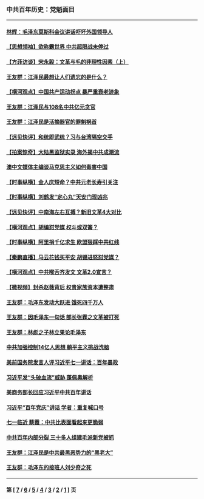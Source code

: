 ### 中共百年历史：党魁面目
---
#### [林辉：毛泽东莫斯科会议讲话吓坏外国领导人](../../pages/nf1176107/n13917931.md?08220430) 
#### [【思想领袖】欲称霸世界 中共超限战未停过](../../pages/nf1176107/n13745142.md?08220430) 
#### [【方菲访谈】宋永毅：文革与毛的非理性因素（上）](../../pages/nf1176107/n13469956.md?08220430) 
#### [王友群：江泽民最想让人们遗忘的是什么？](../../pages/nf1176107/n13408949.md?08220430) 
#### [【横河观点】中国共产运动拐点 暴严重衰老迹象](../../pages/nf1176107/n13388333.md?08220430) 
#### [王友群：江泽民与108名中共亿元贪官](../../pages/nf1176107/n13352358.md?08220430) 
#### [王友群：江泽民是活摘器官的罪魁祸首](../../pages/nf1176107/n13336903.md?08220430) 
#### [【远见快评】和统即武统？习与台湾隔空交手](../../pages/nf1176107/n13297739.md?08220430) 
#### [【拍案惊奇】大陆黑监狱实录 海外揭中共成潮流](../../pages/nf1176107/n13288853.md?08220430) 
#### [澳中文媒体主编谈马克思主义如何毒害中国](../../pages/nf1176107/n13257387.md?08220430) 
#### [【时事纵横】金人庆短命？中共元老长寿引关注](../../pages/nf1176107/n13217934.md?08220430) 
#### [【时事纵横】刘鹤发“定心丸”天安门现凶兆](../../pages/nf1176107/n13215416.md?08220430) 
#### [【远见快评】中南海左右互搏？新旧文革4大对比](../../pages/nf1176107/n13214745.md?08220430) 
#### [【横河观点】胡编怼党媒 权斗或双簧？](../../pages/nf1176107/n13210864.md?08220430) 
#### [【时事纵横】阿里捐千亿求生 欧盟狠踩中共红线](../../pages/nf1176107/n13206431.md?08220430) 
#### [【秦鹏直播】马云花钱买平安 胡锡进怒怼党媒？](../../pages/nf1176107/n13206392.md?08220430) 
#### [【横河观点】中共喉舌齐发文 文革2.0宣言？](../../pages/nf1176107/n13201248.md?08220430) 
#### [【微视频】封杀赵薇背后 权贵家族资本遭整肃](../../pages/nf1176107/n13197798.md?08220430) 
#### [王友群：毛泽东发动大跃进 饿死四千万人](../../pages/nf1176107/n13177158.md?08220430) 
#### [王友群：因毛泽东一句话 部长张霖之文革被打死](../../pages/nf1176107/n13161711.md?08220430) 
#### [王友群：林彪之子林立果论毛泽东](../../pages/nf1176107/n13128622.md?08220430) 
#### [中共加强控制14亿人思想 躺平主义挑战洗脑](../../pages/nf1176107/n13094299.md?08220430) 
#### [美前国务院发言人评习近平七一讲话：百年暴政](../../pages/nf1176107/n13066986.md?08220430) 
#### [习近平发“头破血流”威胁 蓬佩奥解析](../../pages/nf1176107/n13063604.md?08220430) 
#### [美商务部长回应习近平中共百年讲话](../../pages/nf1176107/n13062903.md?08220430) 
#### [习近平“百年党庆”讲话 学者：重复喊口号](../../pages/nf1176107/n13061411.md?08220430) 
#### [七一临近 蔡霞：中共比表面看起来更脆弱](../../pages/nf1176107/n13056418.md?08220430) 
#### [中共百年内部分裂 三十多人组建毛派新党被抓](../../pages/nf1176107/n13044023.md?08220430) 
#### [王友群：江泽民是中共最黑恶势力的“黑老大”](../../pages/nf1176107/n13022180.md?08220430) 
#### [王友群：毛泽东的接班人刘少奇之死](../../pages/nf1176107/n12991772.md?08220430) 

---
#### 第 [ [7](./7.md?08220430) / [6](./6.md?08220430) / [5](./5.md?08220430) / [4](./4.md?08220430) / [3](./3.md?08220430) / [2](./2.md?08220430) / [1](./1.md?08220430) ] 页
